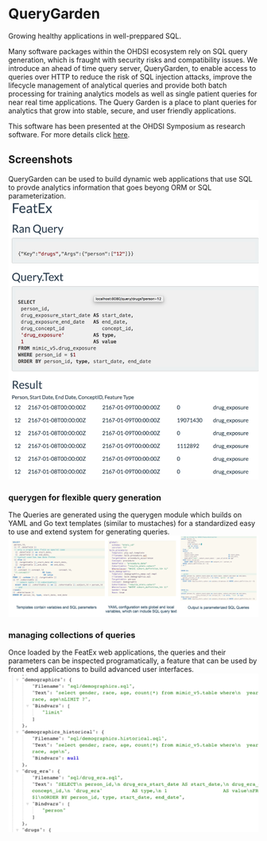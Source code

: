QueryGarden
===========

Growing healthy applications in well-preppared SQL.

Many software packages within the OHDSI ecosystem rely on SQL query
generation, which is fraught with security risks and compatibility
issues. We introduce an ahead of time query server, QueryGarden, to
enable access to queries over HTTP to reduce the risk of SQL injection
attacks, improve the lifecycle management of analytical queries and
provide both batch processing for training analytics models as well as
single patient queries for near real time applications. The Query Garden
is a place to plant queries for analytics that grow into stable, secure,
and user friendly applications.

This software has been presented at the OHDSI Symposium as research software.
For more details click [here](/querygarden/ohdsi.html).

Screenshots
-----------
QueryGarden can be used to build dynamic web applications that use SQL to provde analytics information that goes beyong ORM or SQL parameterization.
![Screenshot](featex_screenshot.png)

### querygen for flexible query generation
The Queries are generated using the querygen module which builds on YAML and Go text templates (similar to mustaches) for a standardized easy to use and extend system for generating queries.
![Config Screenshot](featex_config_screenshot.png)

### managing collections of queries
Once loaded by the FeatEx web applications, the queries and their parameters can be inspected programatically, a feature that can be used by front end applications to build advanced user interfaces.
![Query Screenshot](queries_json.png)
